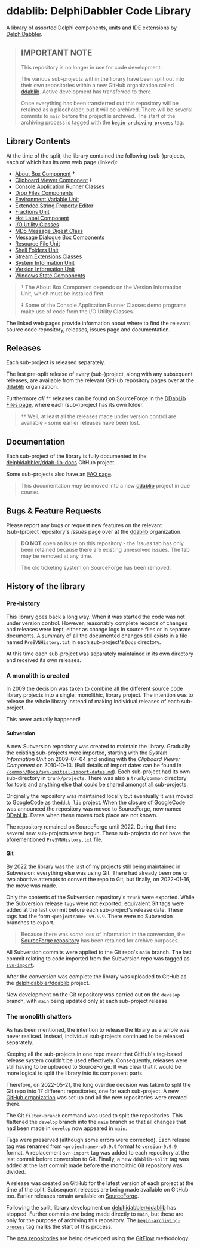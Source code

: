 # ddablib: DelphiDabbler Code Library

A library of assorted Delphi components, units and IDE extensions by [DelphiDabbler](https://gravatar.com/delphidabbler).

> ## IMPORTANT NOTE
>
> This repository is no longer in use for code development.
>
> The various sub-projects within the library have been split out into their own repositories within a new GitHub organization called [ddablib](https://github.com/ddablib). Active development has transferred to there.
>
> Once everything has been transferred out this repository will be retained as a placeholder, but it will be archived. There will be several commits to `main` before the project is archived. The start of the archiving process is tagged with the [`begin-archiving-process`](https://github.com/delphidabbler/ddablib/commits/begin-archiving-process) tag.

## Library Contents

At the time of the split, the library contained the following (sub-)projects, each of which has its own web page (linked):

* [About Box Component](https://delphidabbler.com/software/aboutbox) †
* [Clipboard Viewer Component](https://delphidabbler.com/software/cbview) ‡
* [Console Application Runner Classes](https://delphidabbler.com/software/consoleapp)
* [Drop Files Components](https://delphidabbler.com/software/dropfiles)
* [Environment Variable Unit](https://delphidabbler.com/software/envvars)
* [Extended String Property Editor](https://delphidabbler.com/software/stringpe)
* [Fractions Unit](https://delphidabbler.com/software/fractions)
* [Hot Label Component](https://delphidabbler.com/software/hotlabel)
* [I/O Utility Classes](https://delphidabbler.com/software/ioutils)
* [MD5 Message Digest Class](https://delphidabbler.com/software/md5)
* [Message Dialogue Box Components](https://delphidabbler.com/software/msgdlg)
* [Resource File Unit](https://delphidabbler.com/software/resfile)
* [Shell Folders Unit](https://delphidabbler.com/software/shellfolders)
* [Stream Extensions Classes](https://delphidabbler.com/software/streams)
* [System Information Unit](https://delphidabbler.com/software/sysinfo)
* [Version Information Unit](https://delphidabbler.com/software/verinfo)
* [Windows State Components](https://delphidabbler.com/software/wdwstate)

> † The About Box Component depends on the Version Information Unit, which must be installed first.
>
> ‡ Some of the Console Application Runner Classes demo programs make use of code from the I/O Utility Classes.

The linked web pages provide information about where to find the relevant source code repository, releases, issues page and documentation.

## Releases

Each sub-project is released separately.

The last pre-split release of every (sub-)project, along with any subsequent releases, are available from the relevant GitHub repository pages over at the [ddablib](https://github.com/ddablib) organization.

Furthermore ***all*** †† releases can be found on SourceForge in the [DDabLib Files page](https://sourceforge.net/projects/ddablib/files/), where each (sub-)project has its own folder.

> †† Well, at least all the releases made under version control are available - some earlier releases have been lost.

## Documentation

Each sub-project of the library is fully documented in the [delphidabbler/ddab-lib-docs](https://github.com/delphidabbler/ddab-lib-docs) GitHub project.

Some sub-projects also have an [FAQ page](https://github.com/delphidabbler/ddab-lib-docs/blob/master/FAQs/FAQs.md).

> This documentation _may_ be moved into a new [ddablib](https://github.com/ddablib) project in due course.

## Bugs & Feature Requests

Please report any bugs or request new features on the relevant (sub-)project repository's _Issues_ page over at the [ddablib](https://github.com/ddablib) organization.

> **DO NOT** open an issue on this repository - the _Issues_ tab has only been retained because there are existing unresolved issues. The tab may be removed at any time.
>
> The old ticketing system on SourceForge has been removed.

## History of the library

### Pre-history

This library goes back a long way. When it was started the code was not under version control. However, reasonably complete records of changes and releases were kept, either as change logs in source files or in separate documents. A summary of all the documented changes still exists in a file named `PreSVNHistory.txt` in each sub-project's `Docs` directory.

At this time each sub-project was separately maintained in its own directory and received its own releases.

### A monolith is created

In 2009 the decision was taken to combine all the different source code library projects into a single, monolithic, library project. The intention was to release the whole library instead of making individual releases of each sub-project.

This never actually happened!

#### Subversion

A new Subversion repository was created to maintain the library. Gradually the existing sub-projects were imported, starting with the _System Information Unit_ on 2009-07-04 and ending with the _Clipboard Viewer Component_ on 2010-10-13. (Full details of import dates can be found in [`/common/Docs/svn-initial-import-dates.md`](https://github.com/delphidabbler/ddablib/blob/main/common/Docs/svn-initial-import-dates.md)). Each sub-project had its own sub-directory in `trunk/projects`. There was also a `trunk/common` directory for tools and anything else that could be shared amongst all sub-projects.

Originally the repository was maintained locally but eventually it was moved to GoogleCode as the`ddab-lib` project. When the closure of GoogleCode was announced the repository was moved to SourceForge, now named [DDabLib](https://sourceforge.net/p/ddablib/code/HEAD/tree/). Dates when these moves took place are not known.

The repository remained on SourceForge until 2022. During that time several new sub-projects were begun. These sub-projects do not have the aforementioned `PreSVNHistory.txt` file.

#### Git

By 2022 the library was the last of my projects still being maintained in Subversion: everything else was using Git. There had already been one or two abortive attempts to convert the repo to Git, but finally, on 2022-01-16, the move was made.

Only the contents of the Subversion repository's `trunk` were exported. While the Subversion release `tags` were not exported,  equivalent Git tags were added at the last commit before each sub-project's release date. These tags had the form `<projectname>-v9.9.9`. There were no Subversion branches to export.

> Because there was _some_ loss of information in the conversion, the [SourceForge repository](https://sourceforge.net/p/ddablib/code/HEAD/tree/) has been retained for archive purposes.

All Subversion commits were applied to the Git repo's `main` branch. The last commit relating to code imported from the Subversion repo was tagged as [`svn-import`](https://github.com/delphidabbler/ddablib/commits/svn-import).

After the conversion was complete the library was uploaded to GitHub as the [delphidabbler/ddablib](https://github.com/delphidabbler/ddablib) project.

New development on the Git repository was carried out on the `develop` branch, with `main` being updated only at each sub-project release.

### The monolith shatters

As has been mentioned, the intention to release the library as a whole was never realised. Instead, individual sub-projects continued to be released separately.

Keeping all the sub-projects in one repo meant that GitHub's tag-based release system couldn't be used effectively. Consequently, releases were still having to be uploaded to SourceForge. It was clear that it would be more logical to split the library into its component parts.

Therefore, on 2022-05-21, the long overdue decision was taken to split the Git repo into 17 different repositories, one for each sub-project. A new [GitHub organization](https://github.com/ddablib) was set up and all the new repositories were created there. 

The Git `filter-branch` command was used to split the repositories. This flattened the `develop` branch into the `main` branch so that all changes that had been made in `develop` now appeared in `main`.

Tags were preserved (although some errors were corrected). Each release tag was renamed from `<projectname>-v9.9.9` format to `version-9.9.9` format. A replacement `svn-import` tag was added to each repository at the last commit before conversion to Git. Finally, a new `ddablib-split` tag was added at the last commit made before the monolithic Git repository was divided.

A release was created on GitHub for the latest version of each project at the time of the split. Subsequent releases are being made available on GitHub too. Earlier releases remain available on [SourceForge](https://sourceforge.net/projects/ddablib/files/).

Following the split, library development on [delphidabbler/ddablib](https://github.com/delphidabbler/ddablib) has stopped. Further commits _are_ being made directly to `main`, but these are only for the purpose of archiving this repository. The [`begin-archiving-process`](https://github.com/delphidabbler/ddablib/commits/begin-archiving-process) tag marks the start of this process.

The [new repositories](https://github.com/ddablib) are being developed using the [GitFlow](https://nvie.com/posts/a-successful-git-branching-model/) methodology.
